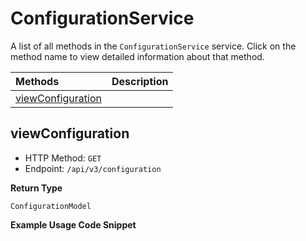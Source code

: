 # ConfigurationService

A list of all methods in the `ConfigurationService` service. Click on the method name to view detailed information about that method.

| Methods                                 | Description |
| :-------------------------------------- | :---------- |
| [viewConfiguration](#viewconfiguration) |             |

## viewConfiguration

- HTTP Method: `GET`
- Endpoint: `/api/v3/configuration`

**Return Type**

`ConfigurationModel`

**Example Usage Code Snippet**

```mcp

```

<!-- This file was generated by liblab | https://liblab.com/ -->
